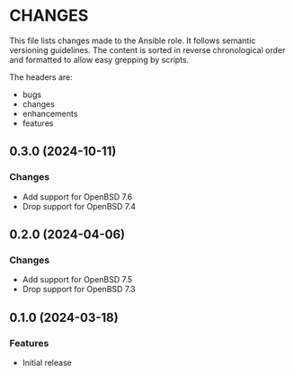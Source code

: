 # CHANGES

This file lists changes made to the Ansible role. It follows semantic versioning
guidelines. The content is sorted in reverse chronological order and formatted
to allow easy grepping by scripts.

The headers are:
- bugs
- changes
- enhancements
- features

## 0.3.0 (2024-10-11)

### Changes

- Add support for OpenBSD 7.6
- Drop support for OpenBSD 7.4

## 0.2.0 (2024-04-06)

### Changes

- Add support for OpenBSD 7.5
- Drop support for OpenBSD 7.3

## 0.1.0 (2024-03-18)

### Features

- Initial release
